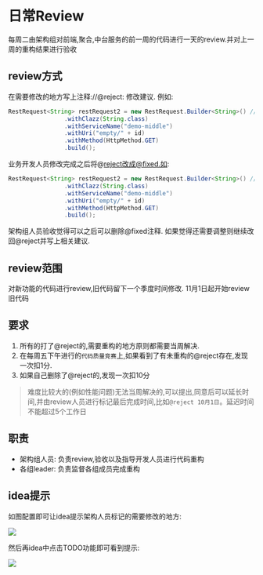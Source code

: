 # 日常Review

每周二由架构组对前端,聚合,中台服务的前一周的代码进行一天的review.并对上一周的重构结果进行验收

## review方式

在需要修改的地方写上注释://@reject: 修改建议. 例如:

```java
RestRequest<String> restRequest2 = new RestRequest.Builder<String>() //@reject: 变量名需要直观有意义
                .withClazz(String.class)
                .withServiceName("demo-middle")
                .withUri("empty/" + id)
                .withMethod(HttpMethod.GET)
                .build();
``` 

业务开发人员修改完成之后将@reject改成@fixed.如:
```java
RestRequest<String> restRequest2 = new RestRequest.Builder<String>() //@fixed: 变量名需要直观有意义
                .withClazz(String.class)
                .withServiceName("demo-middle")
                .withUri("empty/" + id)
                .withMethod(HttpMethod.GET)
                .build();
```

架构组人员验收觉得可以之后可以删除@fixed注释. 如果觉得还需要调整则继续改回@reject并写上相关建议.

## review范围

对新功能的代码进行review,旧代码留下一个季度时间修改. 11月1日起开始review旧代码

## 要求

1. 所有的打了@reject的,需要重构的地方原则都需要当周解决.
2. 在每周五下午进行的`代码质量竞赛`上,如果看到了有未重构的@reject存在,发现一次扣1分.
3. 如果自己删除了@reject的,发现一次扣10分

> 难度比较大的(例如性能问题)无法当周解决的,可以提出,同意后可以延长时间,并由review人员进行标记最后完成时间,比如`@reject 10月1日`。延迟时间不能超过5个工作日

## 职责

- 架构组人员: 负责review,验收以及指导开发人员进行代码重构
- 各组leader: 负责监督各组成员完成重构

## idea提示

如图配置即可让idea提示架构人员标记的需要修改的地方:

![](http://ww1.sinaimg.cn/large/006tNc79gy1g4x0is5nvgj31dk0u0ha5.jpg)

然后再idea中点击TODO功能即可看到提示:

![](http://ww4.sinaimg.cn/large/006tNc79gy1g4x0lkxst9j31qp0u0dtv.jpg)